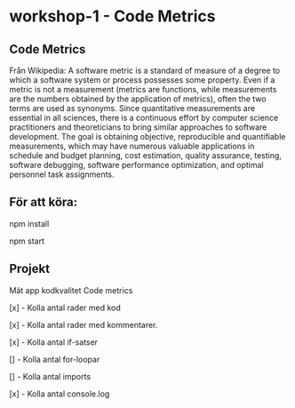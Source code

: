 # workshop-1 - Code Metrics

## Code Metrics
Från Wikipedia: A software metric is a standard of measure of a degree to which a software system or process possesses some property. Even if a metric is not a measurement (metrics are functions, while measurements are the numbers obtained by the application of metrics), often the two terms are used as synonyms. Since quantitative measurements are essential in all sciences, there is a continuous effort by computer science practitioners and theoreticians to bring similar approaches to software development. The goal is obtaining objective, reproducible and quantifiable measurements, which may have numerous valuable applications in schedule and budget planning, cost estimation, quality assurance, testing, software debugging, software performance optimization, and optimal personnel task assignments.

## För att köra:
npm install

npm start

## Projekt
Mät app kodkvalitet Code metrics

[x] - Kolla antal rader med kod

[x] - Kolla antal rader med kommentarer.

[x] - Kolla antal if-satser

[] - Kolla antal for-loopar

[] - Kolla antal imports

[x] - Kolla antal console.log

